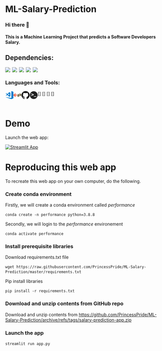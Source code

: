 # ML-Salary-Prediction
### Hi there 👋

#### This is a Machine Learning Project that predicts a Software Developers Salary. 

## Dependencies:

[<img align="left" width="22px" src="https://cdn.jsdelivr.net/npm/simple-icons@3.13.0/icons/pandas.svg" />][Streamlit]

[<img align="left" width="22px" src="https://upload.wikimedia.org/wikipedia/commons/e/ed/Pandas_logo.svg" />][pandas]

[<img align="left" width="22px" src="https://upload.wikimedia.org/wikipedia/commons/3/31/NumPy_logo_2020.svg" />][NumPy]

[<img align="left" width="22px" src="https://upload.wikimedia.org/wikipedia/commons/0/05/Scikit_learn_logo_small.svg" />][scikit-learn]

[<img align="left" width="22px" src="https://upload.wikimedia.org/wikipedia/commons/8/84/Matplotlib_icon.svg" />][matplotlib]


<br />

### Languages and Tools:

[<img align="left" alt="Visual Studio Code" width="26px" src="https://raw.githubusercontent.com/github/explore/80688e429a7d4ef2fca1e82350fe8e3517d3494d/topics/visual-studio-code/visual-studio-code.png" />]
[<img align="left" alt="Git" width="26px" src="https://raw.githubusercontent.com/github/explore/80688e429a7d4ef2fca1e82350fe8e3517d3494d/topics/git/git.png" />]
[<img align="left" alt="GitHub" width="26px" src="https://raw.githubusercontent.com/github/explore/78df643247d429f6cc873026c0622819ad797942/topics/github/github.png" />]
[<img align="left" alt="Terminal" width="26px" src="https://raw.githubusercontent.com/github/explore/80688e429a7d4ef2fca1e82350fe8e3517d3494d/topics/terminal/terminal.png" />]

<br />

# Demo

Launch the web app:

[![Streamlit App](https://static.streamlit.io/badges/streamlit_badge_black_white.svg)](https://share.streamlit.io/princesspride/ml-salary-prediction/app.py)

# Reproducing this web app
To recreate this web app on your own computer, do the following.

### Create conda environment
Firstly, we will create a conda environment called *performance*
```
conda create -n performance python=3.8.8
```
Secondly, we will login to the *performance* environement
```
conda activate performance
```
### Install prerequisite libraries

Download requirements.txt file

```
wget https://raw.githubusercontent.com/PrincessPride/ML-Salary-Prediction/master/requirements.txt

```

Pip install libraries
```
pip install -r requirements.txt
```
###  Download and unzip contents from GitHub repo

Download and unzip contents from https://github.com/PrincessPride/ML-Salary-Prediction/archive/refs/tags/salary-prediction-app.zip

###  Launch the app

```
streamlit run app.py
```

[Streamlit]: https://streamlit.io/
[pandas]: https://pandas.pydata.org/
[NumPy]: https://numpy.org/
[scikit-learn]: https://scikit-learn.org/stable/
[matplotlib]: https://matplotlib.org/
